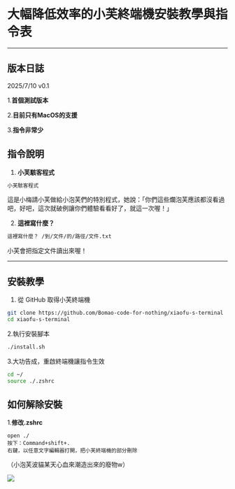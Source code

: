 # 大幅降低效率的小芙終端機安裝教學與指令表

---
## 版本日誌
2025/7/10 v0.1

1.**首個測試版本**

2.**目前只有MacOS的支援**

3.**指令非常少**


## 指令說明

1. **小芙駭客程式**
```bash
小芙駭客程式
```
   這是小梅請小芙做給小泡芙們的特別程式，她說：「你們這些爛泡芙應該都沒看過吧，好吧，這次就破例讓你們體驗看看好了，就這一次喔！」

2. **這裡寫什麼？**  
```bash
這裡寫什麼？ /到/文件/的/路徑/文件.txt
```
   小芙會把指定文件讀出來喔！

---

## 安裝教學

1. 從 GitHub 取得小芙終端機

```bash
git clone https://github.com/Bomao-code-for-nothing/xiaofu-s-terminal
cd xiaofu-s-terminal
```

2.執行安裝腳本
```bash
./install.sh
```
3.大功告成，重啟終端機讓指令生效
```bash
cd ~/
source ./.zshrc
```

## 如何解除安裝
1.**修改.zshrc**
```
open ./
按下：Command+shift+.
右鍵，以任意文字編輯器打開，把小芙終端機的部分刪除
```
（小泡芙波貓某天心血來潮造出來的廢物w）



![](https://encrypted-tbn0.gstatic.com/images?q=tbn:ANd9GcTxpVWde3u1TMCHRFjKHZf9PTe8dEqUipEmTA&s)
